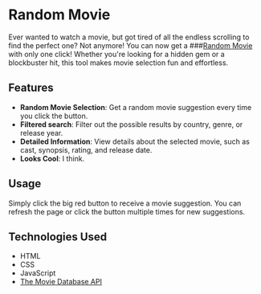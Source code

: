 # Random Movie

Ever wanted to watch a movie, but got tired of all the endless scrolling to find the perfect one? Not anymore! You can now get a ###[Random Movie](https://nenomancer.github.io/random-movie/) with only one click! Whether you're looking for a hidden gem or a blockbuster hit, this tool makes movie selection fun and effortless.

## Features

- **Random Movie Selection**: Get a random movie suggestion every time you click the button.
- **Filtered search**: Filter out the possible results by country, genre, or release year.
- **Detailed Information**: View details about the selected movie, such as cast, synopsis, rating, and release date.
- **Looks Cool**: I think.

## Usage

Simply click the big red button to receive a movie suggestion. You can refresh the page or click the button multiple times for new suggestions.

## Technologies Used

- HTML
- CSS
- JavaScript
- [The Movie Database API](https://developer.themoviedb.org/reference)
